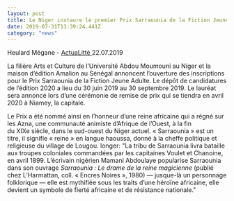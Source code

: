 ```yaml
---
layout: post
title: Le Niger instaure le premier Prix Sarraounia de la Fiction Jeune Adulte
date: 2019-07-31T13:39:24.441Z
category: "news"
---
```

Heulard Mégane - [ActuaLitté ](https://www.actualitte.com/article/culture-arts-lettres/le-niger-instaure-le-premier-prix-sarraounia-de-la-fiction-jeune-adulte/95943)22.07.2019

La filière Arts et Culture de l’Université Abdou Moumouni au Niger et la maison d’édition Amalion au Sénégal annoncent l’ouverture des inscriptions pour le Prix Sarraounia de la Fiction Jeune Adulte. Le dépôt de candidatures de l’édition 2020 a lieu du 30 juin 2019 au 30 septembre 2019. Le lauréat sera annoncé lors d’une cérémonie de remise de prix qui se tiendra en avril 2020 à Niamey, la capitale.

<!--more-->

Le Prix a été nommé ainsi en l’honneur d’une reine africaine qui a régné sur les Azna, une communauté animiste d’Afrique de l’Ouest, à la fin du XIXe siècle, dans le sud-ouest du Niger actuel. « Sarraounia » est un titre, il signifie « reine » en langue haoussa, donné à la cheffe politique et religieuse du village de Lougou.
longer: "La tribu de Sarraounia livra bataille aux troupes coloniales commandées par les capitaines Voulet et Chanoine, en avril 1899. L’écrivain nigérien Mamani Abdoulaye popularise Sarraounia dans son ouvrage *Sarraounia : Le drame de la reine magicienne* (publié chez L’Harmattan, coll. « Encres Noires », 1980) — jusque-là un personnage folklorique — elle est mythifiée sous les traits d’une héroïne africaine, elle devient un symbole de fierté africaine et de résistance nationale."